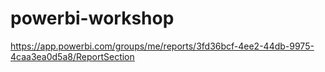 # powerbi-workshop

https://app.powerbi.com/groups/me/reports/3fd36bcf-4ee2-44db-9975-4caa3ea0d5a8/ReportSection

